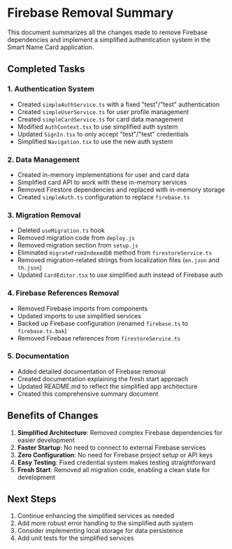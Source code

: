 # Firebase Removal Summary

This document summarizes all the changes made to remove Firebase dependencies and implement a simplified authentication system in the Smart Name Card application.

## Completed Tasks

### 1. Authentication System

- Created `simpleAuthService.ts` with a fixed "test"/"test" authentication
- Created `simpleUserService.ts` for user profile management
- Created `simpleCardService.ts` for card data management
- Modified `AuthContext.tsx` to use simplified auth system
- Updated `SignIn.tsx` to only accept "test"/"test" credentials
- Simplified `Navigation.tsx` to use the new auth system

### 2. Data Management

- Created in-memory implementations for user and card data
- Simplified card API to work with these in-memory services
- Removed Firestore dependencies and replaced with in-memory storage
- Created `simpleAuth.ts` configuration to replace `firebase.ts`

### 3. Migration Removal

- Deleted `useMigration.ts` hook
- Removed migration code from `deploy.js`
- Removed migration section from `setup.js`
- Eliminated `migrateFromIndexedDB` method from `firestoreService.ts`
- Removed migration-related strings from localization files (`en.json` and `th.json`)
- Updated `CardEditor.tsx` to use simplified auth instead of Firebase auth

### 4. Firebase References Removal

- Removed Firebase imports from components
- Updated imports to use simplified services
- Backed up Firebase configuration (renamed `firebase.ts` to `firebase.ts.bak`)
- Removed Firebase references from `firestoreService.ts`

### 5. Documentation

- Added detailed documentation of Firebase removal
- Created documentation explaining the fresh start approach
- Updated README.md to reflect the simplified app architecture
- Created this comprehensive summary document

## Benefits of Changes

1. **Simplified Architecture**: Removed complex Firebase dependencies for easier development
2. **Faster Startup**: No need to connect to external Firebase services
3. **Zero Configuration**: No need for Firebase project setup or API keys
4. **Easy Testing**: Fixed credential system makes testing straightforward
5. **Fresh Start**: Removed all migration code, enabling a clean slate for development

## Next Steps

1. Continue enhancing the simplified services as needed
2. Add more robust error handling to the simplified auth system
3. Consider implementing local storage for data persistence
4. Add unit tests for the simplified services
